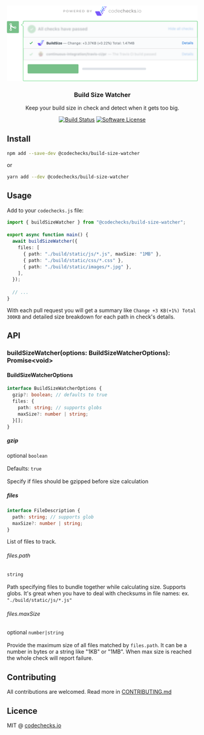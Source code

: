 <p align="center">
  <img src="./meta/check.png" width="700" alt="codechecks.io">
  <h3 align="center">Build Size Watcher</h3>
  <p align="center">Keep your build size in check and detect when it gets too big.</p>

  <p align="center">
    <a href="https://circleci.com/gh/codechecks/build-size-watcher"><img alt="Build Status" src="https://circleci.com/gh/codechecks/build-size-watcher/tree/master.svg?style=svg"></a>
    <a href="/package.json"><img alt="Software License" src="https://img.shields.io/badge/license-MIT-brightgreen.svg?style=flat-square"></a>
  </p>
</p>

## Install

```sh
npm add --save-dev @codechecks/build-size-watcher
```

or

```sh
yarn add --dev @codechecks/build-size-watcher
```

## Usage

Add to your `codechecks.js` file:

```typescript
import { buildSizeWatcher } from "@codechecks/build-size-watcher";

export async function main() {
  await buildSizeWatcher({
    files: [
      { path: "./build/static/js/*.js", maxSize: "1MB" },
      { path: "./build/static/css/*.css" },
      { path: "./build/static/images/*.jpg" },
    ],
  });

  // ...
}
```

With each pull request you will get a summary like `Change +3 KB(+1%) Total 300KB` and detailed size
breakdown for each path in check's details.

## API

### buildSizeWatcher(options: BuildSizeWatcherOptions): Promise\<void>

#### BuildSizeWatcherOptions

```typescript
interface BuildSizeWatcherOptions {
  gzip?: boolean; // defaults to true
  files: {
    path: string; // supports globs
    maxSize?: number | string;
  }[];
}
```

##### gzip

optional `boolean`<br>\
Defaults: `true`<br>\
Specify if files should be gzipped before size calculation

##### files

```typescript
interface FileDescription {
  path: string; // supports glob
  maxSize?: number | string;
}
```

List of files to track.

###### files.path

`string`<br>\
Path specifying files to bundle together while calculating size. Supports globs. It's great when you
have to deal with checksums in file names: ex. `"./build/static/js/*.js"`

###### files.maxSize

optional `number|string`<br>\
Provide the maximum size of all files matched by `files.path`. It can be a number in bytes or a string
like "1KB" or "1MB". When max size is reached the whole check will report failure.

## Contributing

All contributions are welcomed. Read more in [CONTRIBUTING.md](./CONTRIBUTING.md)

## Licence

MIT @ [codechecks.io](https://codechecks.io)
